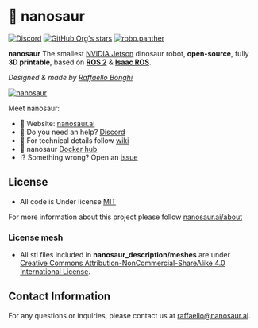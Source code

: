 # 🦕 nanosaur
<!-- INTRO START -->
[![Discord](https://img.shields.io/discord/797461428646707211)](https://discord.gg/rCHgeUpUj9) [![GitHub Org's stars](https://img.shields.io/github/stars/rnanosaur?style=social)](https://github.com/rnanosaur) [![robo.panther](https://img.shields.io/badge/Follow:-robo.panther-E4405F?style=social&logo=instagram)](https://www.instagram.com/robo.panther)

**nanosaur** The smallest [NVIDIA Jetson](https://developer.nvidia.com/buy-jetson) dinosaur robot, **open-source**, fully **3D printable**, based on [**ROS 2**](https://www.ros.org/) & [**Isaac ROS**](https://developer.nvidia.com/isaac-ros-gems).

*Designed & made by [Raffaello Bonghi](https://rnext.it)*

[![nanosaur](https://nanosaur.ai/assets/images/banner.jpg)](https://nanosaur.ai)

Meet nanosaur:

* 🦕 Website: [nanosaur.ai](https://nanosaur.ai)
* 🦄 Do you need an help? [Discord](https://discord.gg/rCHgeUpUj9)
* 🧰 For technical details follow [wiki](https://github.com/rnanosaur/nanosaur/wiki)
* 🐳 nanosaur [Docker hub](https://hub.docker.com/u/nanosaur)
* ⁉️ Something wrong? Open an [issue](https://github.com/rnanosaur/nanosaur/issues)
<!-- INTRO END -->
<!-- LICENSE START -->
## License

* All code is Under license [MIT](LICENSE)

For more information about this project please follow [nanosaur.ai/about](https://nanosaur.ai/about/#license)
<!-- LICENSE END -->
### License mesh

* All stl files included in **nanosaur_description/meshes** are under [Creative Commons Attribution-NonCommercial-ShareAlike 4.0 International License][cc-by-nc-sa].

[cc-by-nc-sa]: http://creativecommons.org/licenses/by-nc-sa/4.0/
<!-- CREDITS START -->
## Contact Information

For any questions or inquiries, please contact us at [raffaello@nanosaur.ai](mailto:raffaello@nanosaur.ai).
<!-- CREDITS END -->